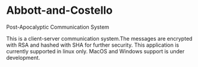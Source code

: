 # Abbott-and-Costello
Post-Apocalyptic Communication System

This is a client-server communication system.The messages are encrypted with RSA and hashed with SHA for further security. This application is currently supported in linux only. MacOS and Windows support is under development.
